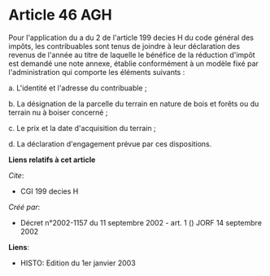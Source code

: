 # Article 46 AGH

Pour l'application du a du 2 de l'article 199 decies H du code général des impôts, les contribuables sont tenus de joindre à
leur déclaration des revenus de l'année au titre de laquelle le bénéfice de la réduction d'impôt est demandé une note annexe,
établie conformément à un modèle fixé par l'administration qui comporte les éléments suivants :

a. L'identité et l'adresse du contribuable ;

b. La désignation de la parcelle du terrain en nature de bois et forêts ou du terrain nu à boiser concerné ;

c. Le prix et la date d'acquisition du terrain ;

d. La déclaration d'engagement prévue par ces dispositions.

**Liens relatifs à cet article**

_Cite_:

  - CGI 199 decies H

_Créé par_:

  - Décret n°2002-1157 du 11 septembre 2002 - art. 1 () JORF 14 septembre 2002

**Liens**:

  - HISTO: Edition du 1er janvier 2003
